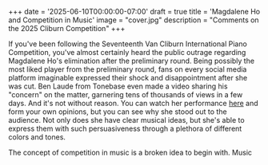 +++
date = '2025-06-10T00:00:00-07:00'
draft = true
title = 'Magdalene Ho and Competition in Music'
image = "cover.jpg"
description = "Comments on the 2025 Cliburn Competition"
+++

If you've been following the Seventeenth Van Cliburn International Piano Competition, you've almost certainly heard the public outrage regarding Magdalene Ho's elimination after the preliminary round. Being possibly the most liked player from the preliminary round, fans on every social media platform imaginable expressed their shock and disappointment after she was cut. Ben Laude from Tonebase even made a video sharing his "concern" on the matter, garnering tens of thousands of views in a few days. And it's not without reason. You can watch her performance [here](https://www.youtube.com/watch?v=v9_mrVakYbM) and form your own opinions, but you can see why she stood out to the audience. Not only does she have clear musical ideas, but she's able to express them with such persuasiveness through a plethora of different colors and tones.

The concept of competition in music is a broken idea to begin with. Music